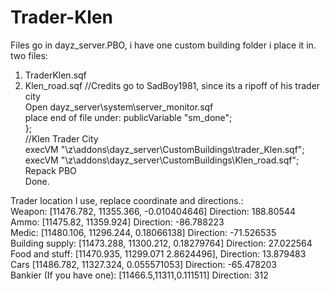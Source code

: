# Trader-Klen
Files go in dayz_server.PBO, i have one custom building folder i place it in. <br />
two files: <br />
1. TraderKlen.sqf<br />
2. Klen_road.sqf //Credits go to SadBoy1981, since its a ripoff of his trader city<br />
Open dayz_server\system\server_monitor.sqf <br />
place end of file under: 	publicVariable "sm_done"; <br />
}; <br />
//Klen Trader City <br />
execVM  "\z\addons\dayz_server\CustomBuildings\trader_Klen.sqf";   <br />
execVM  "\z\addons\dayz_server\CustomBuildings\Klen_road.sqf";     <br />
Repack PBO <br />
Done. <br />

Trader location I use, replace coordinate and directions.: <br />
Weapon: [11476.782, 11355.366, -0.010404646] Direction: 188.80544<br />
Ammo: [11475.82, 11359.924] Direction: -86.788223<br />
Medic: [11480.106, 11296.244, 0.18066138] Direction: -71.526535<br />
Building supply: [11473.288, 11300.212, 0.18279764] Direction: 27.022564<br />
Food and stuff:  [11470.935, 11299.071 2.8624496],  Direction: 13.879483<br />
Cars [11486.782, 11327.324, 0.055571053] Direction: -65.478203<br />
Bankier (If you have one): [11466.5,11311,0.111511] Direction: 312<br />

